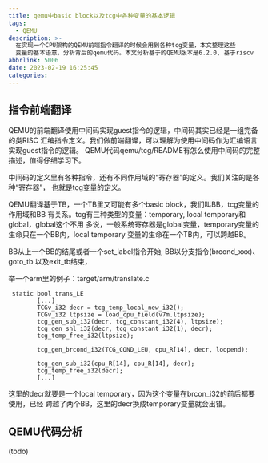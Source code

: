 ```yaml
---
title: qemu中basic block以及tcg中各种变量的基本逻辑
tags:
  - QEMU
description: >-
  在实现一个CPU架构的QEMU前端指令翻译的时候会用到各种tcg变量，本文整理这些
  变量的基本语意，分析背后的qemu代码。本文分析基于的QEMU版本是6.2.0, 基于riscv  CPU体系结构。
abbrlink: 5006
date: 2023-02-19 16:25:45
categories:
---
```


指令前端翻译
------------

 QEMU的前端翻译使用中间码实现guest指令的逻辑，中间码其实已经是一组完备的类RISC
 汇编指令定义。我们做前端翻译，可以理解为使用中间码作为汇编语言实现guest指令的逻辑。
 QEMU代码qemu/tcg/README有怎么使用中间码的完整描述，值得仔细学习下。

 中间码的定义里有各种指令，还有不同作用域的“寄存器”的定义。我们关注的是各种“寄存器”，
 也就是tcg变量的定义。

 QEMU翻译基于TB，一个TB里又可能有多个basic block，我们叫BB，tcg变量的作用域和BB
 有关系。tcg有三种类型的变量：temporary, local temporary和global，global这个不用
 多说，一般系统寄存器是global变量，temporary变量的生命只在一个BB内，local temporary
 变量的生命在一个TB内，可以跨越BB。

 BB从上一个BB的结尾或者一个set_label指令开始, BB以分支指令(brcond_xxx)、goto_tb
 以及exit_tb结束，

 举一个arm里的例子：target/arm/translate.c
```
 static bool trans_LE
        [...]
        TCGv_i32 decr = tcg_temp_local_new_i32();                               
        TCGv_i32 ltpsize = load_cpu_field(v7m.ltpsize);                         
        tcg_gen_sub_i32(decr, tcg_constant_i32(4), ltpsize);                    
        tcg_gen_shl_i32(decr, tcg_constant_i32(1), decr);                       
        tcg_temp_free_i32(ltpsize);                                             
                                                                                
        tcg_gen_brcond_i32(TCG_COND_LEU, cpu_R[14], decr, loopend);             
                                                                                
        tcg_gen_sub_i32(cpu_R[14], cpu_R[14], decr);                            
        tcg_temp_free_i32(decr);                                                
        [...]
```
 这里的decr就要是一个local temporary，因为这个变量在brcon_i32的前后都要使用，已经
 跨越了两个BB，这里的decr换成temporary变量就会出错。

QEMU代码分析
------------

 (todo)
